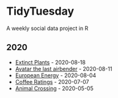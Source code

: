 # TidyTuesday
A weekly social data project in R

## 2020

- [Extinct Plants](https://github.com/albertkenji/TidyTuesday/blob/master/2020-08-18_extinct_plants_script.R) - 2020-08-18
- [Avatar the last airbender](https://github.com/albertkenji/TidyTuesday/blob/master/2020-08-11_avatar_the_last_airbender.Rmd) - 2020-08-11
- [European Energy](https://github.com/albertkenji/TidyTuesday/blob/master/2020-08-04_european_energy.Rmd) - 2020-08-04
- [Coffee Ratings](https://github.com/albertkenji/TidyTuesday/blob/master/2020-07-07_coffee_ratings.Rmd) - 2020-07-07
- [Animal Crossing](https://github.com/albertkenji/TidyTuesday/blob/master/2020-05-05_animal_crossing.Rmd) - 2020-05-05
